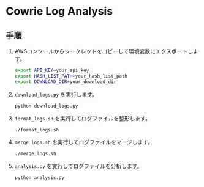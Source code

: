 # Cowrie Log Analysis

## 手順

1. AWSコンソールからシークレットをコピーして環境変数にエクスポートします。
    ```bash
    export API_KEY=your_api_key
    export HASH_LIST_PATH=your_hash_list_path
    export DOWNLOAD_DIR=your_download_dir
    ```

2. `download_logs.py` を実行します。
    ```bash
    python download_logs.py
    ```

3. `format_logs.sh` を実行してログファイルを整形します。
    ```bash
    ./format_logs.sh
    ```

4. `merge_logs.sh` を実行してログファイルをマージします。
    ```bash
    ./merge_logs.sh
    ```

5. `analysis.py` を実行してログファイルを分析します。
    ```bash
    python analysis.py
    ```
